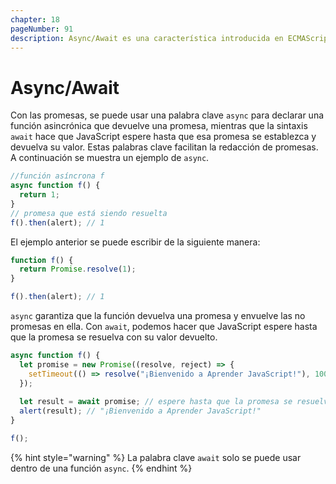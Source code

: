 ```yaml
---
chapter: 18
pageNumber: 91
description: Async/Await es una característica introducida en ECMAScript 2017 (ES8) que proporciona una sintaxis más concisa y legible para trabajar con código JavaScript asincrónico. Está construido sobre JavaScript Promises y se utiliza para manejar operaciones asincrónicas de manera síncrona.
---
```

# Async/Await

Con las promesas, se puede usar una palabra clave `async` para declarar una función asincrónica que devuelve una promesa, mientras que la sintaxis `await` hace que JavaScript espere hasta que esa promesa se establezca y devuelva su valor. Estas palabras clave facilitan la redacción de promesas. A continuación se muestra un ejemplo de `async`.


```javascript
//función asíncrona f
async function f() {
  return 1;
}
// promesa que está siendo resuelta
f().then(alert); // 1
```

El ejemplo anterior se puede escribir de la siguiente manera:

```javascript
function f() {
  return Promise.resolve(1);
}

f().then(alert); // 1
```

`async` garantiza que la función devuelva una promesa y envuelve las no promesas en ella. Con `await`, podemos hacer que JavaScript espere hasta que la promesa se resuelva con su valor devuelto.

```javascript
async function f() {
  let promise = new Promise((resolve, reject) => {
    setTimeout(() => resolve("¡Bienvenido a Aprender JavaScript!"), 1000)
  });
  
  let result = await promise; // espere hasta que la promesa se resuelva (*)
  alert(result); // "¡Bienvenido a Aprender JavaScript!"
}

f();
```

{% hint style="warning" %}
La palabra clave `await` solo se puede usar dentro de una función `async`.
{% endhint %}
